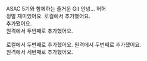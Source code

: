 ASAC 5기와 함께하는 즐거운 Git
안녕...
허허 <br> 
정말 재미있어요.
로컬에서 추가했어요.
<br>
추가됐어요.<br>
원격에서 두번째로 추가했어요.<br>   
로컬에서 두번째로 추가했어요.
원격에서 두번째로 추가했어요.<br>
원격에서 세번째로 추가했어요.
